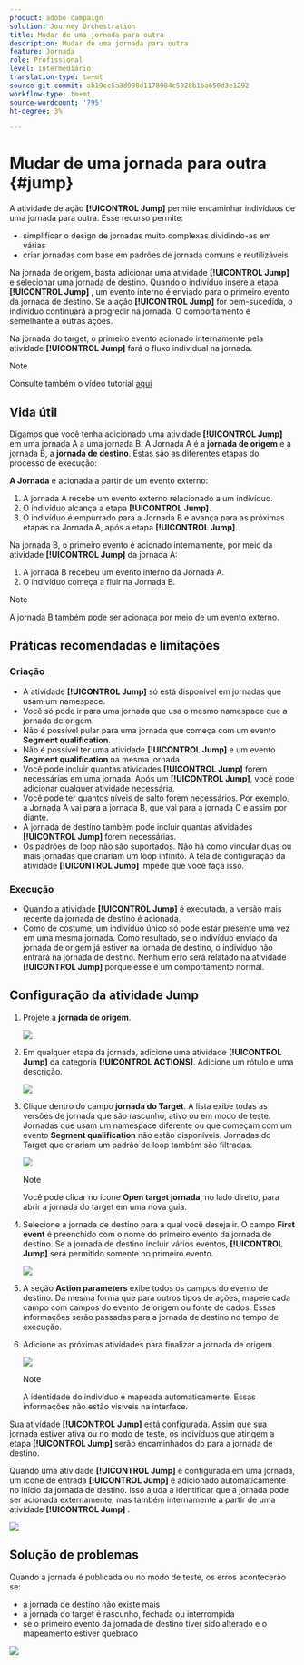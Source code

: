 ```yaml
---
product: adobe campaign
solution: Journey Orchestration
title: Mudar de uma jornada para outra
description: Mudar de uma jornada para outra
feature: Jornada
role: Profissional
level: Intermediário
translation-type: tm+mt
source-git-commit: ab19cc5a3d998d1178984c5028b1ba650d3e1292
workflow-type: tm+mt
source-wordcount: '795'
ht-degree: 3%

---
```



# Mudar de uma jornada para outra {#jump}

A atividade de ação **[!UICONTROL Jump]** permite encaminhar indivíduos de uma jornada para outra. Esse recurso permite:

* simplificar o design de jornadas muito complexas dividindo-as em várias
* criar jornadas com base em padrões de jornada comuns e reutilizáveis

Na jornada de origem, basta adicionar uma atividade **[!UICONTROL Jump]** e selecionar uma jornada de destino. Quando o indivíduo insere a etapa **[!UICONTROL Jump]** , um evento interno é enviado para o primeiro evento da jornada de destino. Se a ação **[!UICONTROL Jump]** for bem-sucedida, o indivíduo continuará a progredir na jornada. O comportamento é semelhante a outras ações.

Na jornada do target, o primeiro evento acionado internamente pela atividade **[!UICONTROL Jump]** fará o fluxo individual na jornada.

>[!NOTE]
>
>Consulte também o vídeo tutorial [aqui](https://experienceleague.adobe.com/docs/journey-orchestration-learn/tutorials/building-a-journey/jumping-to-another-journey.html)

## Vida útil

Digamos que você tenha adicionado uma atividade **[!UICONTROL Jump]** em uma jornada A a uma jornada B. A Jornada A é a **jornada de origem** e a jornada B, a **jornada de destino**.
Estas são as diferentes etapas do processo de execução:

**A Jornada** é acionada a partir de um evento externo:

1. A jornada A recebe um evento externo relacionado a um indivíduo.
1. O indivíduo alcança a etapa **[!UICONTROL Jump]**.
1. O indivíduo é empurrado para a Jornada B e avança para as próximas etapas na Jornada A, após a etapa **[!UICONTROL Jump]**.

Na jornada B, o primeiro evento é acionado internamente, por meio da atividade **[!UICONTROL Jump]** da jornada A:

1. A jornada B recebeu um evento interno da Jornada A.
1. O indivíduo começa a fluir na Jornada B.

>[!NOTE]
>
>A jornada B também pode ser acionada por meio de um evento externo.

## Práticas recomendadas e limitações

### Criação

* A atividade **[!UICONTROL Jump]** só está disponível em jornadas que usam um namespace.
* Você só pode ir para uma jornada que usa o mesmo namespace que a jornada de origem.
* Não é possível pular para uma jornada que começa com um evento **Segment qualification**.
* Não é possível ter uma atividade **[!UICONTROL Jump]** e um evento **Segment qualification** na mesma jornada.
* Você pode incluir quantas atividades **[!UICONTROL Jump]** forem necessárias em uma jornada. Após um **[!UICONTROL Jump]**, você pode adicionar qualquer atividade necessária.
* Você pode ter quantos níveis de salto forem necessários. Por exemplo, a Jornada A vai para a jornada B, que vai para a jornada C e assim por diante.
* A jornada de destino também pode incluir quantas atividades **[!UICONTROL Jump]** forem necessárias.
* Os padrões de loop não são suportados. Não há como vincular duas ou mais jornadas que criariam um loop infinito. A tela de configuração da atividade **[!UICONTROL Jump]** impede que você faça isso.

### Execução

* Quando a atividade **[!UICONTROL Jump]** é executada, a versão mais recente da jornada de destino é acionada.
* Como de costume, um indivíduo único só pode estar presente uma vez em uma mesma jornada. Como resultado, se o indivíduo enviado da jornada de origem já estiver na jornada de destino, o indivíduo não entrará na jornada de destino. Nenhum erro será relatado na atividade **[!UICONTROL Jump]** porque esse é um comportamento normal.

## Configuração da atividade Jump

1. Projete a **jornada de origem**.

   ![](../assets/jump1.png)

1. Em qualquer etapa da jornada, adicione uma atividade **[!UICONTROL Jump]** da categoria **[!UICONTROL ACTIONS]**. Adicione um rótulo e uma descrição.

   ![](../assets/jump2.png)

1. Clique dentro do campo **jornada do Target**.
A lista exibe todas as versões de jornada que são rascunho, ativo ou em modo de teste. Jornadas que usam um namespace diferente ou que começam com um evento **Segment qualification** não estão disponíveis. Jornadas do Target que criariam um padrão de loop também são filtradas.

   ![](../assets/jump3.png)

   >[!NOTE]
   >
   >Você pode clicar no ícone **Open target jornada**, no lado direito, para abrir a jornada do target em uma nova guia.

1. Selecione a jornada de destino para a qual você deseja ir.
O campo **First event** é preenchido com o nome do primeiro evento da jornada de destino. Se a jornada de destino incluir vários eventos, **[!UICONTROL Jump]** será permitido somente no primeiro evento.

   ![](../assets/jump4.png)

1. A seção **Action parameters** exibe todos os campos do evento de destino. Da mesma forma que para outros tipos de ações, mapeie cada campo com campos do evento de origem ou fonte de dados. Essas informações serão passadas para a jornada de destino no tempo de execução.
1. Adicione as próximas atividades para finalizar a jornada de origem.

   ![](../assets/jump5.png)


   >[!NOTE]
   >
   >A identidade do indivíduo é mapeada automaticamente. Essas informações não estão visíveis na interface.

Sua atividade **[!UICONTROL Jump]** está configurada. Assim que sua jornada estiver ativa ou no modo de teste, os indivíduos que atingem a etapa **[!UICONTROL Jump]** serão encaminhados do para a jornada de destino.

Quando uma atividade **[!UICONTROL Jump]** é configurada em uma jornada, um ícone de entrada **[!UICONTROL Jump]** é adicionado automaticamente no início da jornada de destino. Isso ajuda a identificar que a jornada pode ser acionada externamente, mas também internamente a partir de uma atividade **[!UICONTROL Jump]** .

![](../assets/jump7.png)

## Solução de problemas

Quando a jornada é publicada ou no modo de teste, os erros acontecerão se:
* a jornada de destino não existe mais
* a jornada do target é rascunho, fechada ou interrompida
* se o primeiro evento da jornada de destino tiver sido alterado e o mapeamento estiver quebrado

![](../assets/jump6.png)
